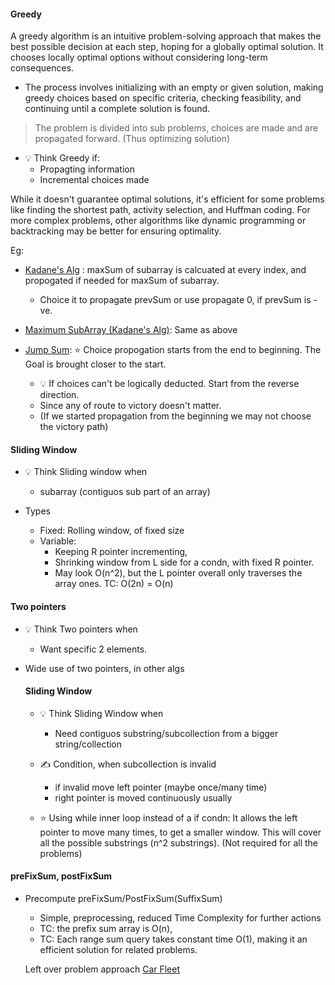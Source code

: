#### Greedy 

A greedy algorithm is an intuitive problem-solving approach that makes the best possible decision at each step, hoping for a globally optimal solution. 
It chooses locally optimal options without considering long-term consequences.

- The process involves initializing with an empty or given solution, making greedy choices based on specific criteria, checking feasibility, and continuing until a complete solution is found. 

> The problem is divided into sub problems, choices are made and are propagated forward. (Thus optimizing solution)

- :bulb: Think Greedy if:
    - Propagting information
    - Incremental choices made


While it doesn't guarantee optimal solutions, it's efficient for some problems like finding the shortest path, activity selection, and Huffman coding. For more complex problems, other algorithms like dynamic programming or backtracking may be better for ensuring optimality.


Eg: 
- [Kadane's Alg](https://github.com/senorbeast/dsa-py/blob/dev/Arrays/advAlgs/Kadanes.py) : maxSum of subarray is calcuated at every index, and propogated if needed for maxSum of subarray. 
    - Choice it to propagate prevSum or use propagate 0, if prevSum is -ve.

- [Maximum SubArray (Kadane's Alg)](https://github.com/senorbeast/leetCode/tree/main/0053-maximum-subarray): Same as above
 
- [Jump Sum](https://github.com/senorbeast/leetCode/tree/main/0055-jump-game):      :star: Choice propogation starts from the end to beginning. The Goal is brought closer to the start.
    - :bulb: If choices can't be logically deducted. Start from the reverse direction. 
    - Since any of route to victory doesn't matter.
    - (If we started propagation from the beginning we may not choose the victory path) 


#### Sliding Window

- :bulb: Think Sliding window when 
    - subarray (contiguos sub part of an array)

- Types
    - Fixed: Rolling window, of fixed size
    - Variable: 
        - Keeping R pointer incrementing,
        - Shrinking window from L side for a condn, with fixed R pointer.
        - May look O(n^2), but the L pointer overall only traverses the array ones. TC: O(2n) = O(n)

 
 #### Two pointers

- :bulb: Think Two pointers when
  - Want specific 2 elements.

- Wide use of two pointers, in other algs

    #### Sliding Window

    - :bulb: Think Sliding Window when
        - Need contiguos substring/subcollection from a bigger string/collection
    
    - :writing_hand: Condition, when subcollection is invalid
        - if invalid move left pointer (maybe once/many time)
        - right pointer is moved continuously usually
    -  :star: Using while inner loop instead of a if condn: It allows the left pointer to move many times, to get a smaller window. This will cover all the possible substrings (n^2 substrings). (Not required for all the problems)

#### preFixSum, postFixSum

- Precompute preFixSum/PostFixSum(SuffixSum)
    - Simple, preprocessing, reduced Time Complexity for further actions
  - TC: the prefix sum array is O(n),
  - TC: Each range sum query takes constant time O(1), making it an efficient solution for related problems.

  Left over problem approach
  [Car Fleet](https://github.com/senorbeast/leetCode/blob/main/0853-car-fleet/0853-car-fleet.cpp)
